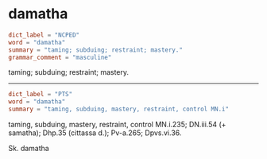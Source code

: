 # damatha

``` toml
dict_label = "NCPED"
word = "damatha"
summary = "taming; subduing; restraint; mastery."
grammar_comment = "masculine"
```

taming; subduing; restraint; mastery.

--------------------

``` toml
dict_label = "PTS"
word = "damatha"
summary = "taming, subduing, mastery, restraint, control MN.i"
```

taming, subduing, mastery, restraint, control MN.i.235; DN.iii.54 (\+ samatha); Dhp.35 (cittassa d.); Pv\-a.265; Dpvs.vi.36.

Sk. damatha

